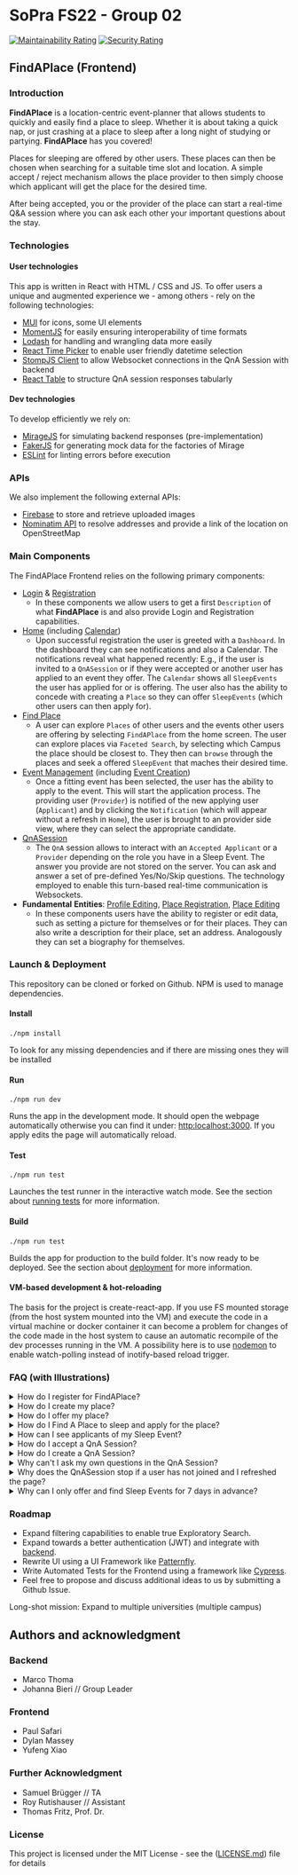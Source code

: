 # SoPra FS22 - Group 02

[![Maintainability Rating](https://sonarcloud.io/api/project_badges/measure?project=sopra-fs22-group-02_client&metric=sqale_rating)](https://sonarcloud.io/project/overview?id=sopra-fs22-group-02_client)
[![Security Rating](https://sonarcloud.io/api/project_badges/measure?project=sopra-fs22-group-02_client&metric=security_rating)](https://sonarcloud.io/project/overview?id=sopra-fs22-group-02_client)

## FindAPlace (Frontend)

### Introduction
**FindAPlace** is a location-centric event-planner that allows students to quickly and easily find a place to sleep. Whether it is about taking a quick nap, or just crashing at a place to sleep after a long night of studying or partying. **FindAPlace** has you covered!

Places for sleeping are offered by other users. These places can then be chosen when searching for a suitable time slot and location. A simple accept / reject mechanism allows the place provider to then simply choose which applicant will get the place for the desired time.

After being accepted, you or the provider of the place can start a real-time Q&A session where you can ask each other your important questions about the stay.

### Technologies

#### **User** **technologies**
This app is written in React with HTML / CSS and JS. To offer users a unique and augmented experience we - among others - rely on the following technologies:
- [MUI](https://mui.com/) for icons, some UI elements
- [MomentJS](https://momentjs.com/) for easily ensuring interoperability of time formats
- [Lodash](https://lodash.com/) for handling and wrangling data more easily
- [React Time Picker](https://www.npmjs.com/package/react-time-picker) to enable user friendly datetime selection
- [StompJS Client](https://www.npmjs.com/package/@stomp/stompjs) to allow Websocket connections in the QnA Session with backend
- [React Table](https://www.npmjs.com/package/react-table) to structure QnA session responses tabularly

#### **Dev** **technologies**
To develop efficiently we rely on:

- [MirageJS](https://miragejs.com/) for simulating backend responses (pre-implementation)
- [FakerJS](https://fakerjs.dev/) for generating mock data for the factories of Mirage
- [ESLint](https://eslint.org/) for linting errors before execution

### APIs
We also implement the following external APIs:
- [Firebase](https://firebase.google.com/) to store and retrieve uploaded images
- [Nominatim API](https://nominatim.org/) to resolve addresses and provide a link of the location on OpenStreetMap

### Main Components

The FindAPlace Frontend relies on the following primary components:

- [Login](https://github.com/sopra-fs22-group-02/client/blob/master/src/components/views/Login.js) & [Registration](https://github.com/sopra-fs22-group-02/client/blob/master/src/components/views/Registration.js)
    - In these components we allow users to get a first `Description` of what **FindAPlace** is and also provide Login and Registration capabilities.
- [Home](https://github.com/sopra-fs22-group-02/client/blob/master/src/components/views/Home.js) (including [Calendar](https://github.com/sopra-fs22-group-02/client/blob/master/src/components/views/Calendar.js))
    - Upon successful registration the user is greeted with a `Dashboard`. In the dashboard they can see notifications and also a Calendar. The notifications reveal what happened recently: E.g., if the user is invited to a `QnASession` or if they were accepted or another user has applied to an event they offer. The `Calendar` shows all `SleepEvents` the user has applied for or is offering. The user also has the ability to concede with creating a `Place` so they can offer `SleepEvents` (which other users can then apply for).
- [Find Place](https://github.com/sopra-fs22-group-02/client/blob/master/src/components/views/FindPlace.js)
  - A user can explore `Places` of other users and the events other users are offering by selecting `FindAPlace` from the home screen. The user can explore places via `Faceted Search`, by selecting which Campus the place should be closest to. They then can `browse` through the places and seek a offered `SleepEvent` that maches their desired time.
- [Event Management]() (including [Event Creation]())
  - Once a fitting event has been selected, the user has the ability to apply to the event. This will start the application process. The providing user (`Provider`) is notified of the new applying user (`Applicant`) and by clicking the `Notification` (which will appear without a refresh in `Home`), the user is brought to an provider side view, where they can select the appropriate candidate.
- [QnASession](https://github.com/sopra-fs22-group-02/client/blob/master/src/components/views/QnA.js)
    - The `QnA` session allows to interact with an `Accepted Applicant` or a `Provider` depending on the role you have in a Sleep Event. The answer you provide are not stored on the server. You can ask and answer a set of pre-defined Yes/No/Skip questions. The technology employed to enable this turn-based real-time communication is Websockets.
- **Fundamental** **Entities**: [Profile Editing](https://github.com/sopra-fs22-group-02/client/blob/master/src/components/views/ProfileEdit.js), [Place Registration](https://github.com/sopra-fs22-group-02/client/blob/master/src/components/views/PlaceRegister.js),
[Place Editing](https://github.com/sopra-fs22-group-02/client/blob/master/src/components/views/PlaceProfileEdit.js)
    - In these components users have the ability to register or edit data, such as setting a picture for themselves or for their places. They can also write a description for their place, set an address. Analogously they can set a biography for themselves. 

### Launch & Deployment
This repository can be cloned or forked on Github. NPM is used to manage dependencies.

#### Install
```
./npm install
```
To look for any missing dependencies and if there are missing ones they will be installed
#### Run
```
./npm run dev
```
Runs the app in the development mode. It should open the webpage automatically otherwise you can find it under: [http:localhost:3000](http://localhost:3000). 
If you apply edits the page will automatically reload.
#### Test
```
./npm run test
```
Launches the test runner in the interactive watch mode.
See the section about [running tests](https://create-react-app.dev/docs/running-tests/) for more information.
#### Build
```
./npm run test
```
Builds the app for production to the build folder. It's now ready to be deployed. See the section about [deployment](https://create-react-app.dev/docs/deployment/) for more information.

#### VM-based development & hot-reloading

The basis for the project is create-react-app. If you use FS mounted storage (from the host system mounted into the VM) and execute the code in a virtual machine or docker container it can become a problem for changes of the code made in the host system to cause an automatic recompile of the dev processes running in the VM. A possibility here is to use [nodemon](https://nodemon.io/) to enable watch-polling instead of inotify-based reload trigger.

### FAQ (with Illustrations)
<details>
<summary>How do I register for FindAPlace?</summary>

![image](readme/register.gif)

</details>

<details>

<summary>How do I create my place?</summary>

![image](readme/create_place.gif)

</details>

<details>

<summary>How do I offer my place?</summary>


![image](readme/offer_slot.gif)


</details>

<details>
    
<summary>How do I Find A Place to sleep and apply for the place?</summary>
    
![image](readme/find_place.gif)
    
</details>

<details>
    
<summary>How can I see applicants of my Sleep Event?</summary>
    
![image](readme/accept_applicant.gif)
    
</details>

<details>
    
<summary>How do I accept a QnA Session?</summary>
    
![image](readme/enter_qna_session.gif)
    
</details>

<details>
    
<summary>How do I create a QnA Session?</summary>
    
![image](readme/start_qna_session.gif)
    
</details>

<details>
    
<summary>Why can't I ask my own questions in the QnA Session?</summary>
    
> Depending on your `Role` (provider or applicant) in the event you can only choose from a predefined set of questions. The intent here is to keep dialogues safe and reduced to essentials. You are welcome to add some additional contact information in your biography (such as an Email address) to discuss further details with your `Applicant` / `Provider`. The QnA session can be a safe-space for initial interaction however.

    
</details>

<details>
    
<summary>Why does the QnASession stop if a user has not joined and I refreshed the page?</summary>
    
>For privacy reasons we do not intend to offer any persistence of users answered or asked questions. This implies this data is only stored on the clients computers. If the data is not on a joined peers computer, the data is lost. Therefore we encourage you not to refresh page while waiting for another user to join. If another user has joined and is in the session you can refresh the page, as they will pass the data to you again.
    
</details>

<details>
    
<summary>Why can I only offer and find Sleep Events for 7 days in advance?</summary>
    
> The philosophy of FindAPlace is to allow for serendipity and spontenaety. Since the idea is P2P sharing without cost, we do not want to encourage fully planned out or right out Booking of places. This can be found on other platforms such as Couchsurfing or Airbnb.
    
</details>


### Roadmap
- Expand filtering capabilities to enable true Exploratory Search.
- Expand towards a better authentication (JWT) and integrate with [backend](https://github.com/sopra-fs22-group-02/server).
- Rewrite UI using a UI Framework like [Patternfly](https://www.patternfly.org/v4/).
- Write Automated Tests for the Frontend using a framework like [Cypress](https://www.cypress.io/).
- Feel free to propose and discuss additional ideas to us by submitting a Github Issue.

Long-shot mission: Expand to multiple universities (multiple campus)


## Authors and acknowledgment
### Backend
- Marco Thoma
- Johanna Bieri // Group Leader

### Frontend
- Paul Safari
- Dylan Massey
- Yufeng Xiao

### Further Acknowledgment
- Samuel Brügger // TA
- Roy Rutishauser // Assistant
- Thomas Fritz, Prof. Dr.

### License
This project is licensed under the MIT License - see the ([LICENSE.md](https://github.com/sopra-fs22-group-02/server/blob/master/LICENSE.md)) file for details 
